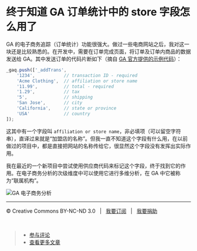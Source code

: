 # 终于知道 GA 订单统计中的 store 字段怎么用了

GA 的电子商务追踪（订单统计）功能很强大。做过一些电商网站之后，我对这一块还是比较熟悉的。在开发中，需要在订单完成页面，将订单及订单内商品的数据发送给 GA。其中发送订单的代码片断如下（摘自 [GA 官方提供的示例代码](https://developers.google.com/analytics/devguides/collection/gajs/gaTrackingEcommerce#Example)）：

```js
_gaq.push(['_addTrans',
	'1234',           // transaction ID - required
	'Acme Clothing',  // affiliation or store name
	'11.99',          // total - required
	'1.29',           // tax
	'5',              // shipping
	'San Jose',       // city
	'California',     // state or province
	'USA'             // country
]);
```

这其中有一个字段叫 `affiliation or store name`，非必填项（可以留空字符串），直译过来就是“加盟店的名称”。但我一直不知道这个字段有什么用，在以前做过的项目中，都是直接把网站的名称传给它，很显然这个字段没有发挥出实际作用。

我在最近的一个新项目中尝试使用供应商代码来标记这个字段，终于找到它的作用。在电子商务分析的次级维度中可以使用它进行多维分析，在 GA 中它被称为“联属机构”。

![GA 电子商务分析](https://f.cloud.github.com/assets/1231359/772372/97d0004a-e907-11e2-8687-59ff5281304c.png)

***

&copy; Creative Commons BY-NC-ND 3.0 &nbsp; | &nbsp; [我要订阅](http://www.cssmagic.net/blog/subscribe) &nbsp; | &nbsp; [我要捐助](http://www.cssmagic.net/blog/donate)

&nbsp;
> * [参与评论](https://github.com/cssmagic/blog/issues/11)
> * [查看更多文章](https://github.com/cssmagic/blog/issues?state=open)
